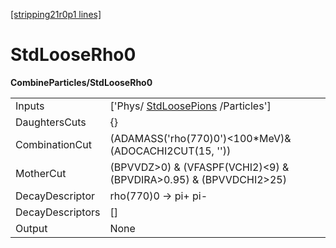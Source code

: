 [[stripping21r0p1 lines]](./stripping21r0p1-commonparticles)

# StdLooseRho0

**CombineParticles/StdLooseRho0**

|                  |                                                                         |
|------------------|-------------------------------------------------------------------------|
| Inputs           | ['Phys/ [StdLoosePions](./stripping21r0p1-stdloosepions) /Particles'] |
| DaughtersCuts    | {}                                                                      |
| CombinationCut   | (ADAMASS('rho(770)0')\<100\*MeV)& (ADOCACHI2CUT(15, ''))                |
| MotherCut        | (BPVVDZ\>0) & (VFASPF(VCHI2)\<9) & (BPVDIRA\>0.95) & (BPVVDCHI2\>25)    |
| DecayDescriptor  | rho(770)0 -\> pi+ pi-                                                   |
| DecayDescriptors | []                                                                    |
| Output           | None                                                                    |
